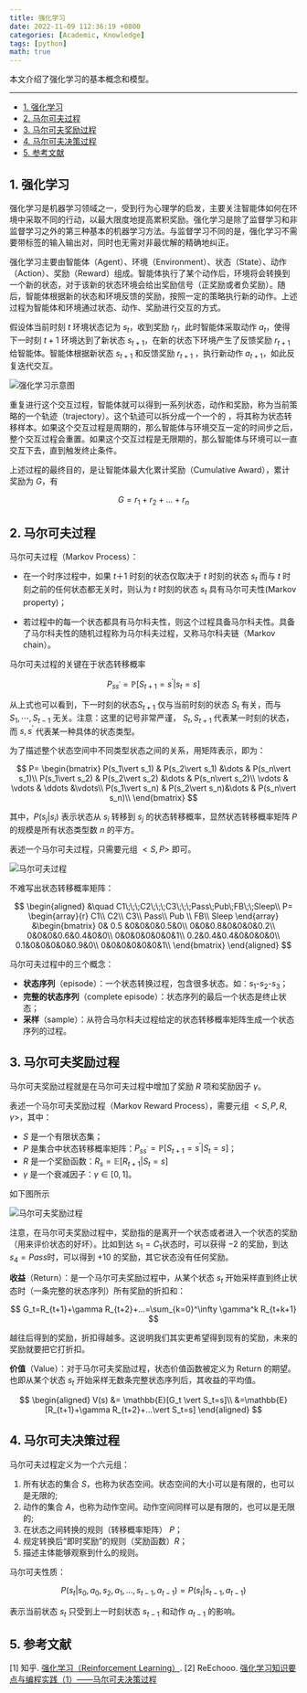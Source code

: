 ```yaml
---
title: 强化学习
date: 2022-11-09 112:36:19 +0800
categories: [Academic, Knowledge]
tags: [python]
math: true
---
```


本文介绍了强化学习的基本概念和模型。

<!--more-->

---

- [1. 强化学习](#1-强化学习)
- [2. 马尔可夫过程](#2-马尔可夫过程)
- [3. 马尔可夫奖励过程](#3-马尔可夫奖励过程)
- [4. 马尔可夫决策过程](#4-马尔可夫决策过程)
- [5. 参考文献](#5-参考文献)

## 1. 强化学习


强化学习是机器学习领域之一，受到行为心理学的启发，主要关注智能体如何在环境中采取不同的行动，以最大限度地提高累积奖励。强化学习是除了监督学习和非监督学习之外的第三种基本的机器学习方法。与监督学习不同的是，强化学习不需要带标签的输入输出对，同时也无需对非最优解的精确地纠正。

强化学习主要由智能体（Agent）、环境（Environment）、状态（State）、动作（Action）、奖励（Reward）组成。智能体执行了某个动作后，环境将会转换到一个新的状态，对于该新的状态环境会给出奖励信号（正奖励或者负奖励）。随后，智能体根据新的状态和环境反馈的奖励，按照一定的策略执行新的动作。上述过程为智能体和环境通过状态、动作、奖励进行交互的方式。

假设体当前时刻 $t$ 环境状态记为 $s_t$，收到奖励 $r_t$，此时智能体采取动作 $a_t$，使得下一时刻 $t+1$ 环境达到了新状态 $s_{t+1}$，在新的状态下环境产生了反馈奖励 $r_{t+1}$ 给智能体。智能体根据新状态 $s_{t+1}$ 和反馈奖励 $r_{t+1}$ ，执行新动作 $a_{t+1}$，如此反复迭代交互。

![强化学习示意图](/assets/img/postsimg/20221109/0-reinforcement-learning-basic-diagram.jpg)


重复进行这个交互过程，智能体就可以得到一系列状态，动作和奖励，称为当前策略的一个轨迹（trajectory）。这个轨迹可以拆分成一个一个的 ，将其称为状态转移样本。如果这个交互过程是周期的，那么智能体与环境交互一定的时间步之后，整个交互过程会重置。如果这个交互过程是无限期的，那么智能体与环境可以一直交互下去，直到触发终止条件。

上述过程的最终目的，是让智能体最大化累计奖励（Cumulative Award），累计奖励为 $G$，有

$$
G = r_1+r_2+...+r_n
$$
## 2. 马尔可夫过程

马尔可夫过程（Markov Process）：

- 在一个时序过程中，如果 $t＋1$ 时刻的状态仅取决于 $t$ 时刻的状态 $s_t$ 而与 $t$ 时刻之前的任何状态都无关时，则认为 $t$ 时刻的状态 $s_t$ 具有马尔可夫性(Markov property)；

- 若过程中的每一个状态都具有马尔科夫性，则这个过程具备马尔科夫性。具备了马尔科夫性的随机过程称为马尔科夫过程，又称马尔科夫链（Markov chain）。

马尔可夫过程的关键在于状态转移概率

$$
P_{s s^\prime}=\mathbb{P}[S_{t+1}=s^\prime \vert s_{t}=s]
$$

从上式也可以看到，下一时刻的状态$S_{t+1}$ 仅与当前时刻的状态 $S_t$ 有关，而与 $S_1,\cdots,S_{t-1}$ 无关。注意：这里的记号非常严谨， $S_{t}, S_{t+1}$ 代表某一时刻的状态，而 $s,s^\prime$ 代表某一种具体的状态类型。

为了描述整个状态空间中不同类型状态之间的关系，用矩阵表示，即为：

$$
P=
\begin{bmatrix}
P(s_1\vert s_1) & P(s_2\vert s_1) &\dots & P(s_n\vert s_1)\\
P(s_1\vert s_2) & P(s_2\vert s_2) &\dots & P(s_n\vert s_2)\\
\vdots & \vdots & \ddots &\vdots\\
P(s_1\vert s_n) & P(s_2\vert s_n)&\dots & P(s_n\vert s_n)\\
\end{bmatrix}
$$

其中，$P(s_j\vert s_i)$ 表示状态从 $s_i$ 转移到 $s_j$ 的状态转移概率，显然状态转移概率矩阵 $P$ 的规模是所有状态类型数 $n$ 的平方。

表述一个马尔可夫过程，只需要元组 $<S,P>$ 即可。

![马尔可夫过程](/assets/img/postsimg/20221109/1-mp.png)

不难写出状态转移概率矩阵：

$$
\begin{aligned}
&\quad C1\;\;\;C2\;\;\;C3\;\;\;Pass\;Pub\;FB\;\;Sleep\\
P=
\begin{array}{r}
    C1\\
    C2\\
    C3\\
    Pass\\
    Pub \\
    FB\\
    Sleep
\end{array}
&\begin{bmatrix}
    0& 0.5 &0&0&0&0.5&0\\
    0&0&0.8&0&0&0&0.2\\
    0&0&0&0.6&0.4&0&0\\
    0&0&0&0&0&0&1\\
    0.2&0.4&0.4&0&0&0&0\\
    0.1&0&0&0&0&0.9&0\\
    0&0&0&0&0&0&1\\
\end{bmatrix}
\end{aligned}
$$

马尔可夫过程中的三个概念：

- **状态序列**（episode）：一个状态转换过程，包含很多状态。如：$s_1$-$s_2$-$s_3$；
- **完整的状态序列**（complete episode）：状态序列的最后一个状态是终止状态；
- **采样**（sample）：从符合马尔科夫过程给定的状态转移概率矩阵生成一个状态序列的过程。

## 3. 马尔可夫奖励过程

马尔可夫奖励过程就是在马尔可夫过程中增加了奖励 $R$ 项和奖励因子 $\gamma$。

表述一个马尔可夫奖励过程（Markov Reward Process），需要元组 $<S,P,R,\gamma>$，其中：

- $S$ 是一个有限状态集；
- $P$ 是集合中状态转移概率矩阵：$P_{s s^\prime}=\mathbb{P}[S_{t+1}=s^\prime \vert S_t = s]$；
- $R$ 是一个奖励函数：$R_s = \mathbb{E}[R_{t+1}\vert S_t=s]$
- $\gamma$ 是一个衰减因子：$\gamma \in [0,1]$。

如下图所示

![马尔可夫奖励过程](/assets/img/postsimg/20221109/2-mrp.png)

注意，在马尔可夫奖励过程中，奖励指的是离开一个状态或者进入一个状态的奖励（用来评价状态的好坏）。比如到达 $s_1=C_1$​ 状态时，可以获得 $-2$ 的奖励，到达 $s_4=Pass$​ 时，可以得到 $+10$ 的奖励，其它状态没有任何奖励。

**收益**（Return）：是一个马尔可夫奖励过程中，从某个状态 $s_t$ 开始采样直到终止状态时（一条完整的状态序列）所有奖励的折扣和：

$$
G_t=R_{t+1}+\gamma R_{t+2}+...=\sum_{k=0}^\infty \gamma^k R_{t+k+1}
$$

越往后得到的奖励，折扣得越多。这说明我们其实更希望得到现有的奖励，未来的奖励就要把它打折扣。

**价值**（Value）：对于马尔可夫奖励过程，状态价值函数被定义为 Return 的期望。也即从某个状态 $s_t$ 开始采样无数条完整状态序列后，其收益的平均值。

$$
\begin{aligned}
V(s) &= \mathbb{E}[G_t \vert S_t=s]\\
&=\mathbb{E}[R_{t+1}+\gamma R_{t+2}+...\vert S_t=s]
\end{aligned}
$$

## 4. 马尔可夫决策过程

马尔可夫过程定义为一个六元组：

1. 所有状态的集合 $S$，也称为状态空间。状态空间的大小可以是有限的，也可以是无限的;
2. 动作的集合 $A$，也称为动作空间。动作空间同样可以是有限的，也可以是无限的;
3. 在状态之间转换的规则（转移概率矩阵） $P$；
4. 规定转换后“即时奖励”的规则（奖励函数）$R$；
5. 描述主体能够观察到什么的规则。

马尔可夫性质：

$$
P(s_t \vert s_0, a_0, s_2, a_1,...,s_{t-1},a_{t-1}) = P(s_t \vert s_{t-1},a_{t-1})
$$

表示当前状态 $s_t$ 只受到上一时刻状态 $s_{t-1}$ 和动作 $a_{t-1}$ 的影响。

## 5. 参考文献

[1] 知乎. [强化学习（Reinforcement Learning）](https://www.zhihu.com/topic/20039099/intro).
[2] ReEchooo. [强化学习知识要点与编程实践（1）——马尔可夫决策过程](https://blog.csdn.net/qq_41773233/article/details/114698902)